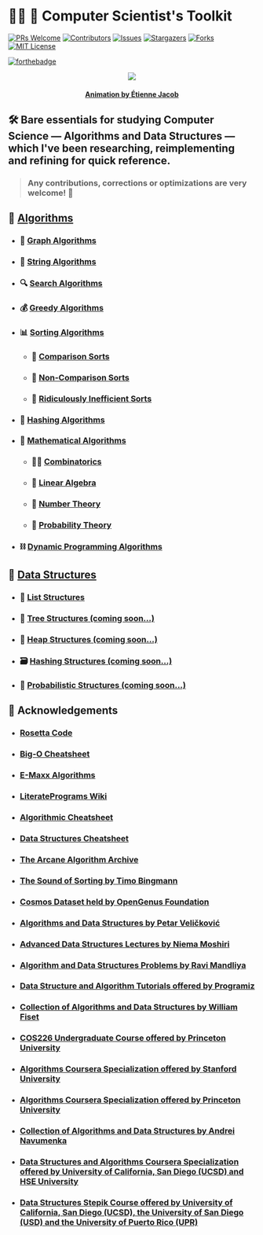 # :man_technologist: :toolbox: **Computer Scientist's Toolkit**

[![PRs Welcome](https://img.shields.io/badge/PRs-welcome-brightgreen.svg?style=for-the-badge)](https://github.com/geotrush/CS-Essentials-Toolkit/pulls)
[![Contributors][contributors-shield]][contributors-url]
[![Issues][issues-shield]][issues-url]
[![Stargazers][stars-shield]][stars-url]
[![Forks][forks-shield]][forks-url]
[![MIT License][license-shield]][license-url]

[![forthebadge](https://forthebadge.com/images/badges/works-on-my-machine.svg)](https://forthebadge.com)


<p align="center">
    <img src="https://bleuje.github.io/gifset/2020/gifs/2020_16_threetrees.gif">
</p>

<h4 align="center"> 
    <p><a href="https://twitter.com/etiennejcb/">Animation by Étienne Jacob</a></p>
</h4>

## :hammer_and_wrench: Bare essentials for studying Computer Science — Algorithms and Data Structures — which I've been researching, reimplementing and refining for quick reference.

> ### Any contributions, corrections or optimizations are very welcome! :hugs:


## :hammer: [Algorithms](https://github.com/geotrush/Computer-Scientists-Toolkit/blob/master/Algorithms)

- ### :diamond_shape_with_a_dot_inside: [Graph Algorithms](https://github.com/geotrush/Computer-Scientists-Toolkit/blob/master/Algorithms/Graph-Algorithms)

- ### :dna: [String Algorithms](https://github.com/geotrush/Computer-Scientists-Toolkit/blob/master/Algorithms/String-Algorithms)

- ### :mag: [Search Algorithms](https://github.com/geotrush/Computer-Scientists-Toolkit/blob/master/Algorithms/Search-Algorithms)

- ### :moneybag: [Greedy Algorithms](https://github.com/geotrush/Computer-Scientists-Toolkit/blob/master/Algorithms/Greedy-Algorithms)

- ### :bar_chart: [Sorting Algorithms](https://github.com/geotrush/Computer-Scientists-Toolkit/blob/master/Algorithms/Sorting-Algorithms)

    - ### :1st_place_medal: [Comparison Sorts](https://github.com/geotrush/Computer-Scientists-Toolkit/blob/master/Algorithms/Sorting-Algorithms/Comparison-Sorts)

    - ### :2nd_place_medal: [Non-Comparison Sorts](https://github.com/geotrush/Computer-Scientists-Toolkit/blob/master/Algorithms/Sorting-Algorithms/Non-Comparison-Sorts)

    - ### :3rd_place_medal: [Ridiculously Inefficient Sorts](https://github.com/geotrush/Computer-Scientists-Toolkit/blob/master/Algorithms/Sorting-Algorithms/Ridiculously-Inefficient-Sorts)


- ### :closed_lock_with_key: [Hashing Algorithms](https://github.com/geotrush/Computer-Scientists-Toolkit/blob/master/Algorithms/Hashing-Algorithms)

- ### :scroll: [Mathematical Algorithms](https://github.com/geotrush/Computer-Scientists-Toolkit/blob/master/Algorithms/Mathematical-Algorithms)

    - ### :man_juggling: [Combinatorics](https://github.com/geotrush/Computer-Scientists-Toolkit/blob/master/Algorithms/Mathematical-Algorithms/Combinatorics)

    - ### :mechanical_arm: [Linear Algebra](https://github.com/geotrush/Computer-Scientists-Toolkit/blob/master/Algorithms/Mathematical-Algorithms/Linear-Algebra)

    - ### :abacus: [Number Theory](https://github.com/geotrush/Computer-Scientists-Toolkit/blob/master/Algorithms/Mathematical-Algorithms/Number-Theory)

    - ### :game_die: [Probability Theory](https://github.com/geotrush/Computer-Scientists-Toolkit/blob/master/Algorithms/Mathematical-Algorithms/Probability-Theory)


- ### :chains: [Dynamic Programming Algorithms](https://github.com/geotrush/Computer-Scientists-Toolkit/blob/master/Algorithms/Dynamic-Programming-Algorithms)


## :wrench: [Data Structures](https://github.com/geotrush/Computer-Scientists-Toolkit/blob/master/Data-Structures)

- ### :bookmark_tabs: [List Structures](https://github.com/geotrush/Computer-Scientists-Toolkit/blob/master/Data-Structures/List-Structures)

- ### :deciduous_tree: [Tree Structures (coming soon...)](https://github.com/geotrush/Computer-Scientists-Toolkit/blob/master/Data-Structures/Tree-Structures)

- ### :mount_fuji: [Heap Structures (coming soon...)](https://github.com/geotrush/Computer-Scientists-Toolkit/blob/master/Data-Structures/Heap-Structures)

- ### :card_file_box: [Hashing Structures (coming soon...)](https://github.com/geotrush/Computer-Scientists-Toolkit/blob/master/Data-Structures/Hashing-Structures)

- ### :slot_machine: [Probabilistic Structures (coming soon...)](https://github.com/geotrush/Computer-Scientists-Toolkit/blob/master/Data-Structures/Probabilistic-Structures)


## :bow: Acknowledgements

- ### [Rosetta Code](https://rosettacode.org/wiki/Rosetta_Code/)

- ### [Big-O Cheatsheet](https://www.bigocheatsheet.com/)

- ### [E-Maxx Algorithms](https://cp-algorithms.com/)

- ### [LiteratePrograms Wiki](https://www.literateprograms.org/)

- ### [Algorithmic Cheatsheet](https://sinon.org/algorithms/)

- ### [Data Structures Cheatsheet](https://www.clear.rice.edu/comp160/data_cheat.html)

- ### [The Arcane Algorithm Archive](https://www.algorithm-archive.org/)

- ### [The Sound of Sorting by Timo Bingmann](https://panthema.net/2013/sound-of-sorting/)

- ### [Cosmos Dataset held by OpenGenus Foundation](https://github.com/OpenGenus/cosmos)

- ### [Algorithms and Data Structures by Petar Veličković](https://github.com/PetarV-/Algorithms)

- ### [Advanced Data Structures Lectures by Niema Moshiri](https://www.youtube.com/playlist?list=PLM_KIlU0WoXmkV4QB1Dg8PtJaHTdWHwRS)

- ### [Algorithm and Data Structures Problems by Ravi Mandliya](https://github.com/mandliya/algorithms_and_data_structures/)

- ### [Data Structure and Algorithm Tutorials offered by Programiz](https://www.programiz.com/dsa/)

- ### [Collection of Algorithms and Data Structures by William Fiset](https://github.com/williamfiset/Algorithms/)

- ### [COS226 Undergraduate Course offered by Princeton University](https://www.cs.princeton.edu/courses/archive/fall20/cos226/syllabus.php)

- ### [Algorithms Coursera Specialization offered by Stanford University](https://www.coursera.org/specializations/algorithms/)

- ### [Algorithms Coursera Specialization offered by Princeton University](https://www.coursera.org/learn/algorithms-part1/)

- ### [Collection of Algorithms and Data Structures by Andrei Navumenka](https://github.com/indy256/codelibrary/)

- ### [Data Structures and Algorithms Coursera Specialization offered by University of California, San Diego (UCSD) and HSE University](https://www.coursera.org/specializations/data-structures-algorithms/)

- ### [Data Structures Stepik Course offered by University of California, San Diego (UCSD), the University of San Diego (USD) and the University of Puerto Rico (UPR)](https://www.cs.princeton.edu/courses/archive/fall20/cos226/syllabus.php)


<!-- MARKDOWN LINKS -->
[contributors-shield]: https://img.shields.io/github/contributors/geotrush/Computer-Scientists-Toolkit.svg?style=for-the-badge
[contributors-url]: https://github.com/geotrush/Computer-Scientists-Toolkit/graphs/contributors
[issues-shield]: https://img.shields.io/github/issues/geotrush/Computer-Scientists-Toolkit.svg?style=for-the-badge
[issues-url]: https://github.com/geotrush/Computer-Scientists-Toolkit/issues
[stars-shield]: https://img.shields.io/github/stars/geotrush/Computer-Scientists-Toolkit.svg?style=for-the-badge
[stars-url]: https://github.com/geotrush/Computer-Scientists-Toolkit/stargazers
[forks-shield]: https://img.shields.io/github/forks/geotrush/Computer-Scientists-Toolkit.svg?style=for-the-badge
[forks-url]: https://github.com/geotrush/Computer-Scientists-Toolkit/network/members
[license-shield]: https://img.shields.io/github/license/geotrush/Computer-Scientists-Toolkit.svg?style=for-the-badge
[license-url]: https://github.com/geotrush/Computer-Scientists-Toolkit/blob/master/LICENSE.md
